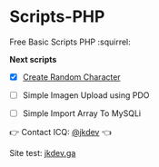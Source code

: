 # Scripts-PHP
Free Basic Scripts PHP  :squirrel:

**Next scripts**

- [x] [Create Random Character](create-random-character/readme.md)
- [ ] Simple Imagen Upload using PDO
- [ ] Simple Import Array To MySQLi



:point_right: Contact ICQ: [@jkdev](https://icq.im/jkdev)  :point_left:
 
 Site test: [jkdev.ga](http://jkdev.ga/)

